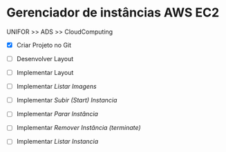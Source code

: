 # Gerenciador de instâncias AWS EC2

UNIFOR >> ADS >> CloudComputing

- [X] Criar Projeto no Git
- [ ] Desenvolver Layout
- [ ] Implementar Layout
- [ ] Implementar *Listar Imagens*
- [ ] Implementar *Subir (Start) Instancia*
- [ ] Implementar *Parar Instância*
- [ ] Implementar *Remover Instância (terminate)*
- [ ] Implementar *Listar Instancia*

